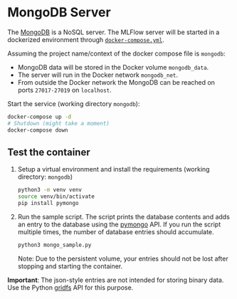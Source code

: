 # MongoDB Server

The [MongoDB](https://www.mongodb.com) is a NoSQL server. The MLFlow server will
be started in a dockerized environment through [`docker-compose.yml`](docker-compose.yml).

Assuming the project name/context of the docker compose file is `mongodb`:

- MongoDB data will be stored in the Docker volume `mongodb_data`.
- The server will run in the Docker network `mongodb_net`.
- From outside the Docker network the MongoDB can be reached on ports `27017-27019` on `localhost`.

Start the service (working directory `mongodb`):

```bash
docker-compose up -d
# Shutdown (might take a moment)
docker-compose down
```

## Test the container

1. Setup a virtual environment and install the requirements (working directory: `mongodb`)

    ```bash
    python3 -m venv venv
    source venv/bin/activate
    pip install pymongo
    ```

2. Run the sample script. The script prints the database contents and adds an entry to the database using the [pymongo](https://api.mongodb.com/python/current/tutorial.html) API. If you run the script multiple times, the number of database entries should accumulate.

    ```bash
    python3 mongo_sample.py
    ```

    Note: Due to the persistent volume, your entries should not be lost after stopping and starting the container.

**Important**: The json-style entries are not intended for storing binary data. Use the Python [gridfs](https://api.mongodb.com/python/current/api/gridfs/index.html#module-gridfs) API for this purpose.
